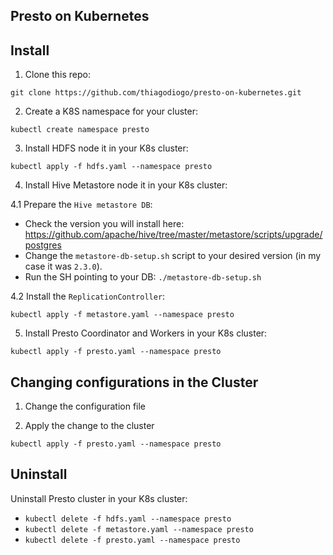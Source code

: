 ## Presto on Kubernetes

## Install

1. Clone this repo:

`git clone https://github.com/thiagodiogo/presto-on-kubernetes.git`

2. Create a K8S namespace for your cluster:

`kubectl create namespace presto`

3. Install HDFS node it in your K8s cluster:

`kubectl apply -f hdfs.yaml --namespace presto`

4. Install Hive Metastore node it in your K8s cluster:

4.1 Prepare the `Hive metastore DB`:

- Check the version you will install here: https://github.com/apache/hive/tree/master/metastore/scripts/upgrade/postgres
- Change the `metastore-db-setup.sh` script to your desired version (in my case it was `2.3.0`).
- Run the SH pointing to your DB: `./metastore-db-setup.sh`

4.2 Install the `ReplicationController`:

`kubectl apply -f metastore.yaml --namespace presto`

5. Install Presto Coordinator and Workers in your K8s cluster:

`kubectl apply -f presto.yaml --namespace presto`

## Changing configurations in the Cluster

1. Change the configuration file

2. Apply the change to the cluster

`kubectl apply -f presto.yaml --namespace presto`

## Uninstall

Uninstall Presto cluster in your K8s cluster:

* `kubectl delete -f hdfs.yaml --namespace presto`
* `kubectl delete -f metastore.yaml --namespace presto`
* `kubectl delete -f presto.yaml --namespace presto`
